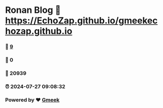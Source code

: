 # Ronan Blog :link: https://EchoZap.github.io/gmeekechozap.github.io 
### :page_facing_up: [9](https://EchoZap.github.io/gmeekechozap.github.io/tag.html) 
### :speech_balloon: 0 
### :hibiscus: 20939 
### :alarm_clock: 2024-07-27 09:08:32 
### Powered by :heart: [Gmeek](https://github.com/Meekdai/Gmeek)
